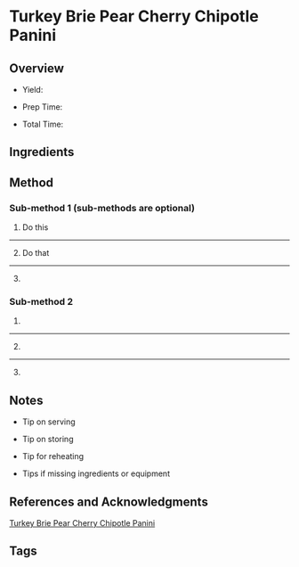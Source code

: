 # Turkey Brie Pear Cherry Chipotle Panini

## Overview

- Yield:

- Prep Time:

- Total Time:

## Ingredients



## Method

### Sub-method 1 (sub-methods are optional)

1. Do this
---
2. Do that
---
3.

### Sub-method 2

1.
---
2.
---
3.

## Notes

- Tip on serving

- Tip on storing

- Tip for reheating

- Tips if missing ingredients or equipment

## References and Acknowledgments

[Turkey Brie Pear Cherry Chipotle Panini](http://www.cookincanuck.com/2010/11/turkey-brie-pear-cherry-chipotle-panini/)

## Tags


